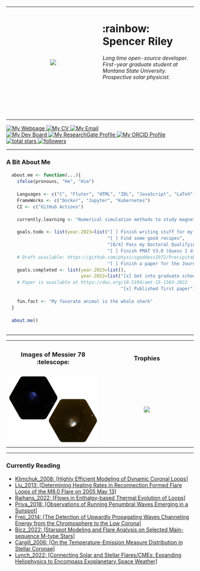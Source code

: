 
<table>
  <tr>
    <td width="50%" align="center" ><img src="https://media2.giphy.com/media/3o7TKGMEexYBEhuoGk/giphy.gif"></td>
    <td width="50%" style="vertical-align: top;">
      <h1>:rainbow: Spencer Riley</h1>
        <i>
          Long time open-source developer. First-year graduate student at Montana State University. Prospective solar physicist.
        </i>
      <br><br><br><br><br><br><br>
  </td>
  </tr>
</table>
<a href="https://sriley.dev">
    <img title="My Webpage" src="https://img.shields.io/badge/sriley.dev-46a2f1.svg?&style=flat-square&logo=Google-Chrome&logoColor=white"/>
</a>
<a href="https://cv.sriley.dev">
  <img title="My CV" src="https://custom-icon-badges.demolab.com/badge/CV-46a2f1.svg?color=46a2f1&style=flat-square&labelColor=46a2f1&logo=log"/>
</a>
<a href="mailto:academic@sriley.dev">
  <img title="My Email" src="https://custom-icon-badges.demolab.com/badge/academic@sriley.dev-46a2f1.svg?color=46a2f1&style=flat-square&labelColor=46a2f1&logo=mail"/>
</a>
<br>
<a href="https://board.sriley.dev">
  <img title="My Dev Board" src="https://img.shields.io/badge/Trello-0052CC.svg?&style=flat-square&logo=Trello&logoColor=white"/>
</a>
<a href="https://rgate.sriley.dev">       
  <img title="My ResearchGate Profile" src="https://img.shields.io/badge/-ResearchGate-00CCBB.svg?&style=flat-square&logo=researchgate&logoColor=white"/>
</a>
<a href="https://orcid.org/0000-0001-7949-9163">
  <img title="My ORCID Profile" src="https://img.shields.io/badge/ORCID-A6CE39.svg?&style=flat-square&logo=orcid&logoColor=white"/>
</a>
<br>
<a href="https://github.com/PharaohCola13?tab=repositories&sort=stargazers">
  <img alt="total stars" title="Total stars on GitHub" src="https://custom-icon-badges.demolab.com/github/stars/PharaohCola13?color=55960c&style=flat-square&labelColor=488207&logo=star"/>
</a>
    <a href="https://github.com/PharaohCola13?tab=followers">
      <img alt="followers" title="Follow me on Github" src="https://custom-icon-badges.demolab.com/github/followers/PharaohCola13?color=236ad3&labelColor=1155ba&style=flat-square&logo=person-add&logoColor=white"/>
    </a>
<hr>
<h3>A Bit About Me</h3>

```R
  about.me <- function(...){
    ifelse(pronouns, "He", "Him")
  
    Languages <- c("C", "Fluter", "HTML", "IDL", "JavaScript", "LaTeX", "Python", "R", "Shell")
    FrameWorks <- c("Docker", "Jupyter", "Kubernetes")
    CI <- c("GitHub Actions")

    currently.learning <- "Numerical simulation methods to study magnetohydrodynamics."

    goals.todo <- list(year.2023=list("[ ] Finish writing stuff for my blog",
                                      "[ ] Find some good recipes", 
                                      "[0/4] Pass my Doctoral Qualifying Exams",
                                      "[ ] Finish PMAT V3.0 (Guess I didn't finish this yet)",
    # Draft available: https://github.com/physicsgoddess1972/Precipitable-Water-Model/blob/paper/paper.pdf
                                      "[ ] Finish a paper for the Journal of Open Source Software"))
    goals.completed <- list(year.2023=list(),
                            year.2022=list("[x] Get into graduate school",
    # Paper is available at https://doi.org/10.5194/amt-15-1563-2022
                                           "[x] Published first paper"))
                                            
    fun.fact <- "My favorate animal is the whale shark"
  }
  
  about.me()
  
```
<hr>

<table>
  <tr>
    <th><h3>Images of Messier 78 :telescope:</h3></th>
    <th><h3>Trophies</h3></th>
  </tr>
  <tr>
    <td width="50%" align="center"><img src="./M78_woback.png"></td>
    <td width="50%" align="center"><img src="https://github-profile-trophy.vercel.app/?username=PharaohCola13&theme=discord&column=4" ></td>
  </tr>
</table>
<hr>
<h3> Currently Reading </h3>
<!-- READINGLIST:START -->
 
- [Klimchuk_2008: [Highly Efficient Modeling of Dynamic Coronal Loops]
](https://ui.adsabs.harvard.edu/abs/2008ApJ...682.1351K/abstract)
- [Liu_2013: [Determining Heating Rates in Reconnection Formed Flare Loops of the M8.0 Flare on 2005 May 13]
](https://ui.adsabs.harvard.edu/abs/2013ApJ...770..111L/abstract)
- [Rajhans_2022: [Flows in Enthalpy-based Thermal Evolution of Loops]
](https://ui.adsabs.harvard.edu/abs/2022ApJ...924...13R/abstract)
- [Priya_2018: [Observations of Running Penumbral Waves Emerging in a Sunspot]
](https://ui.adsabs.harvard.edu/abs/2018ApJ...852...15P/abstract)
- [Freij_2014: [The Detection of Upwardly Propagating Waves Channeling Energy from the Chromosphere to the Low Corona]
](https://ui.adsabs.harvard.edu/abs/2014ApJ...791...61F/abstract)
- [Bicz_2022: [Starspot Modeling and Flare Analysis on Selected Main-sequence M-type Stars]
](https://ui.adsabs.harvard.edu/abs/2022ApJ...935..102B/abstract)
- [Cargill_2006: [On the Temperature-Emission Measure Distribution in Stellar Coronae]
](https://ui.adsabs.harvard.edu/abs/2006ApJ...643..438C/abstract)
- [Lynch_2022: [Connecting Solar and Stellar Flares/CMEs: Expanding Heliophysics to Encompass Exoplanetary Space Weather]
](https://ui.adsabs.harvard.edu/abs/2022arXiv221006476L/abstract)
<!-- READINGLIST:END -->
